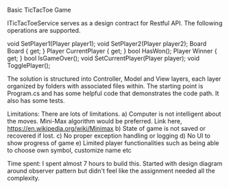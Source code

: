 ﻿Basic TicTacToe Game

ITicTacToeService serves as a design contract for Restful API. The following operations are supported.

void SetPlayer1(Player player1);
void SetPlayer2(Player player2);
Board Board { get; }
Player CurrentPlayer { get; }
bool HasWon();
Player Winner { get; }
bool IsGameOver();
void SetCurrentPlayer(Player player);
void TogglePlayer();

The solution is structured into Controller, Model and View layers, each layer organized by folders with associated files within.
The starting point is Program.cs and has some helpful code that demonstrates the code path. 
It also has some tests. 


Limitations:
There are lots of limitations. 
a) Computer is not intelligent about the moves. Mini-Max algorithm would be preferred. Link here, https://en.wikipedia.org/wiki/Minimax
b) State of game is not saved or recovered if lost.
c) No proper exception handling or logging 
d) No UI to show progress of game
e) Limited player functionalities such as being able to choose own symbol, customize name etc

Time spent: 
I spent almost 7 hours to build this. Started with design diagram around observer pattern 
but didn't feel like the assignment needed all the complexity. 